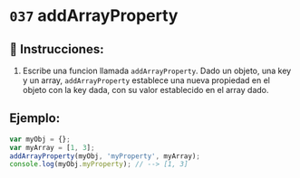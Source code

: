 # `037` addArrayProperty

## 📝 Instrucciones:

1. Escribe una funcion llamada `addArrayProperty`. Dado un objeto, una key y un array, `addArrayProperty` establece una nueva propiedad en el objeto con la key dada, con su valor establecido en el array dado.

## Ejemplo:

```Javascript
var myObj = {};
var myArray = [1, 3];
addArrayProperty(myObj, 'myProperty', myArray);
console.log(myObj.myProperty); // --> [1, 3]
```
